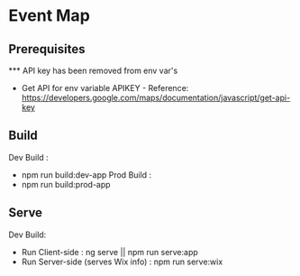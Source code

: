 # Event Map

## Prerequisites
*** API key has been removed from env var's 
- Get API for env variable APIKEY - Reference: https://developers.google.com/maps/documentation/javascript/get-api-key

## Build
Dev Build :  
- npm run build:dev-app
Prod Build :
- npm run build:prod-app 

## Serve
Dev Build: 
- Run Client-side : ng serve || npm run serve:app
- Run Server-side (serves Wix info) : npm run serve:wix


